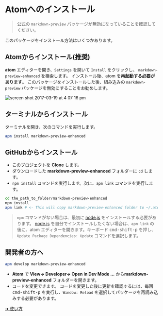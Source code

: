 # Atomへのインストール

> 公式の `markdown-preview` パッケージが無効になっていることを確認してください。

このパッケージをインストール方法はいくつかあります。

## Atomからインストール(推奨)

**atom** エディターを開き、`Settings` を開いて `Install` をクリックし、 `markdown-preview-enhanced` を検索します。
インストール後、atom を**再起動する必要があります**。
このパッケージをインストールした後、組み込みの `markdown-preview` パッケージを無効にすることをお勧めします。

![screen shot 2017-03-19 at 4 07 16 pm](https://cloud.githubusercontent.com/assets/1908863/24084798/260a9fee-0cbf-11e7-83e6-bf17fa9aca77.png)

## ターミナルからインストール

ターミナルを開き、次のコマンドを実行します。

```bash
apm install markdown-preview-enhanced
```

## GitHubからインストール

- このプロジェクトを **Clone** します。
- ダウンロードした **markdown-preview-enhanced** フォルダーに `cd` します。
- `npm install` コマンドを実行します。次に、`apm link` コマンドを実行します。

```bash
cd the_path_to_folder/markdown-preview-enhanced
npm install
apm link # <- This will copy markdown-preview-enhanced folder to ~/.atom/packages
```

> `npm` コマンドがない場合は、最初に [node.js](https://nodejs.org/en/) をインストールする必要があります。
> [node.js](https://nodejs.org/en/) を自分でインストールしたくない場合は、`apm link` の後に、atom エディターを開きます。キーボード <kbd>cmd-shift-p</kbd> を押し、`Update Package Dependencies: Update` コマンドを選択します。

## 開発者の方へ

```bash
apm develop markdown-preview-enhanced
```

- **Atom** で **View-> Developer-> Open in Dev Mode ...** から**markdown-preview-enhanced** フォルダーを開きます。
- コードを変更できます。
  コードを変更した後に更新を確認するには、毎回 <kbd>cmd-shift-p</kbd> を実行し、`Window: Reload` を選択してパッケージを再読み込みする必要があります。

[➔ 使い方](ja-jp/usages.md)
